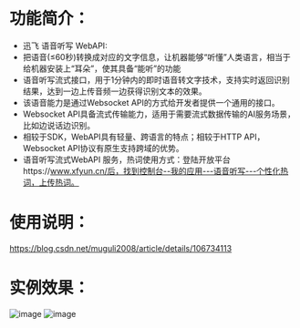 # 功能简介：
* 迅飞 语音听写 WebAPI:
* 把语音(≤60秒)转换成对应的文字信息，让机器能够“听懂”人类语言，相当于给机器安装上“耳朵”，使其具备“能听”的功能
* 语音听写流式接口，用于1分钟内的即时语音转文字技术，支持实时返回识别结果，达到一边上传音频一边获得识别文本的效果。
* 该语音能力是通过Websocket API的方式给开发者提供一个通用的接口。
* Websocket API具备流式传输能力，适用于需要流式数据传输的AI服务场景，比如边说话边识别。
* 相较于SDK，WebAPI具有轻量、跨语言的特点；相较于HTTP API，Websocket API协议有原生支持跨域的优势。
* 语音听写流式WebAPI 服务，热词使用方式：登陆开放平台https://www.xfyun.cn/后，找到控制台--我的应用---语音听写---个性化热词，上传热词。


# 使用说明：
<a target="_blank" href="https://blog.csdn.net/muguli2008/article/details/106734113" >https://blog.csdn.net/muguli2008/article/details/106734113</a>


# 实例效果：
![image](https://raw.githubusercontent.com/MuGuiLin/VoiceDictation/master/img/test.png)
![image](https://raw.githubusercontent.com/MuGuiLin/VoiceDictation/master/img/test.gif)